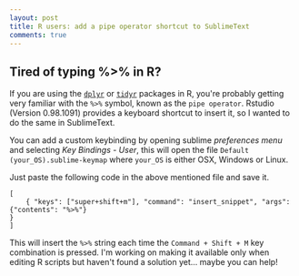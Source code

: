 ```yaml
---
layout: post
title: R users: add a pipe operator shortcut to SublimeText
comments: true
---
```


## Tired of typing %>% in R?

If you are using the [`dplyr`](http://cran.rstudio.com/web/packages/dplyr/vignettes/introduction.html) or [`tidyr`](http://cran.r-project.org/web/packages/tidyr/vignettes/tidy-data.html) packages in R, you're probably getting very familiar with the ``%>%`` symbol, known as the `pipe operator`. Rstudio (Version 0.98.1091) provides a keyboard shortcut to insert it, so I wanted to do the same in SublimeText.  

You can add a custom keybinding by opening sublime *preferences menu* and selecting *Key Bindings - User*, this will open the file  ``Default (your_OS).sublime-keymap`` where `your_OS` is either OSX, Windows or Linux.  

Just paste the following code in the above mentioned file and save it.  

```{json}  
[
	{ "keys": ["super+shift+m"], "command": "insert_snippet", "args": {"contents": "%>%"}
}
]
```

This will insert the ``%>%`` string each time the ``Command + Shift + M`` key combination is pressed. I'm working on making it available only when editing R scripts but haven't found a solution yet... maybe you can help!

